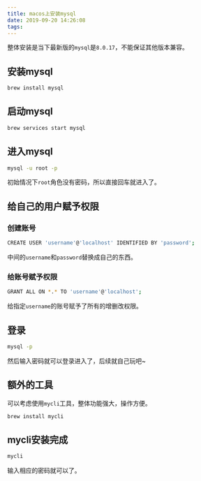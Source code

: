 ```yaml
---
title: macos上安装mysql
date: 2019-09-20 14:26:08
tags:
---
```


整体安装是当下最新版的`mysql`是`8.0.17`，不能保证其他版本兼容。

<!-- more -->

## 安装mysql

``` bash
brew install mysql
```

## 启动mysql

``` bash
brew services start mysql
```

## 进入mysql

``` bash
mysql -u root -p
```

初始情况下`root`角色没有密码，所以直接回车就进入了。

## 给自己的用户赋予权限

### 创建账号

``` bash
CREATE USER 'username'@'localhost' IDENTIFIED BY 'password';
```

中间的`username`和`password`替换成自己的东西。

### 给账号赋予权限

``` bash
GRANT ALL ON *.* TO 'username'@'localhost';
```

给指定`username`的账号赋予了所有的增删改权限。

## 登录

``` bash
mysql -p
```

然后输入密码就可以登录进入了，后续就自己玩吧~

## 额外的工具

可以考虑使用`mycli`工具，整体功能强大，操作方便。

``` bash
brew install mycli
```

## mycli安装完成

``` bash
mycli
```

输入相应的密码就可以了。
